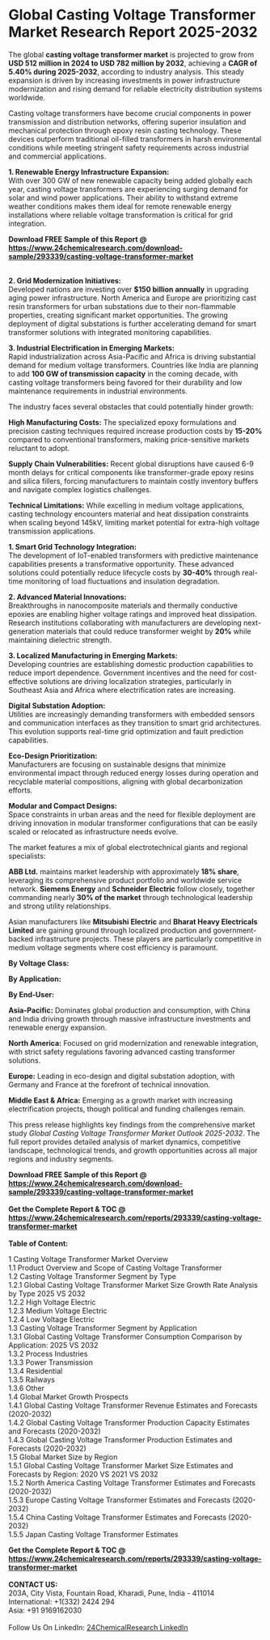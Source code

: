 <h1>Global Casting Voltage Transformer Market Research Report 2025-2032</h1><p>The global <strong>casting voltage transformer market</strong> is projected to grow from <strong>USD 512 million in 2024 to USD 782 million by 2032</strong>, achieving a <strong>CAGR of 5.40% during 2025-2032</strong>, according to industry analysis. This steady expansion is driven by increasing investments in power infrastructure modernization and rising demand for reliable electricity distribution systems worldwide.</p><p>Casting voltage transformers have become crucial components in power transmission and distribution networks, offering superior insulation and mechanical protection through epoxy resin casting technology. These devices outperform traditional oil-filled transformers in harsh environmental conditions while meeting stringent safety requirements across industrial and commercial applications.</p><p><strong>1. Renewable Energy Infrastructure Expansion:</strong><br>
With over 300 GW of new renewable capacity being added globally each year, casting voltage transformers are experiencing surging demand for solar and wind power applications. Their ability to withstand extreme weather conditions makes them ideal for remote renewable energy installations where reliable voltage transformation is critical for grid integration.</p><div><b>Download FREE Sample of this Report @ 
            <a href="https://www.24chemicalresearch.com/download-sample/293339/casting-voltage-transformer-market">
            https://www.24chemicalresearch.com/download-sample/293339/casting-voltage-transformer-market</a></b></div><br><p><strong>2. Grid Modernization Initiatives:</strong><br>
Developed nations are investing over <strong>$150 billion annually</strong> in upgrading aging power infrastructure. North America and Europe are prioritizing cast resin transformers for urban substations due to their non-flammable properties, creating significant market opportunities. The growing deployment of digital substations is further accelerating demand for smart transformer solutions with integrated monitoring capabilities.</p><p><strong>3. Industrial Electrification in Emerging Markets:</strong><br>
Rapid industrialization across Asia-Pacific and Africa is driving substantial demand for medium voltage transformers. Countries like India are planning to add <strong>100 GW of transmission capacity</strong> in the coming decade, with casting voltage transformers being favored for their durability and low maintenance requirements in industrial environments.</p><p>The industry faces several obstacles that could potentially hinder growth:</p><p><strong>High Manufacturing Costs:</strong> The specialized epoxy formulations and precision casting techniques required increase production costs by <strong>15-20%</strong> compared to conventional transformers, making price-sensitive markets reluctant to adopt.</p><p><strong>Supply Chain Vulnerabilities:</strong> Recent global disruptions have caused 6-9 month delays for critical components like transformer-grade epoxy resins and silica fillers, forcing manufacturers to maintain costly inventory buffers and navigate complex logistics challenges.</p><p><strong>Technical Limitations:</strong> While excelling in medium voltage applications, casting technology encounters material and heat dissipation constraints when scaling beyond 145kV, limiting market potential for extra-high voltage transmission applications.</p><p><strong>1. Smart Grid Technology Integration:</strong><br>
The development of IoT-enabled transformers with predictive maintenance capabilities presents a transformative opportunity. These advanced solutions could potentially reduce lifecycle costs by <strong>30-40%</strong> through real-time monitoring of load fluctuations and insulation degradation.</p><p><strong>2. Advanced Material Innovations:</strong><br>
Breakthroughs in nanocomposite materials and thermally conductive epoxies are enabling higher voltage ratings and improved heat dissipation. Research institutions collaborating with manufacturers are developing next-generation materials that could reduce transformer weight by <strong>20%</strong> while maintaining dielectric strength.</p><p><strong>3. Localized Manufacturing in Emerging Markets:</strong><br>
Developing countries are establishing domestic production capabilities to reduce import dependence. Government incentives and the need for cost-effective solutions are driving localization strategies, particularly in Southeast Asia and Africa where electrification rates are increasing.</p><p><strong>Digital Substation Adoption:</strong><br>
Utilities are increasingly demanding transformers with embedded sensors and communication interfaces as they transition to smart grid architectures. This evolution supports real-time grid optimization and fault prediction capabilities.</p><p><strong>Eco-Design Prioritization:</strong><br>
Manufacturers are focusing on sustainable designs that minimize environmental impact through reduced energy losses during operation and recyclable material compositions, aligning with global decarbonization efforts.</p><p><strong>Modular and Compact Designs:</strong><br>
Space constraints in urban areas and the need for flexible deployment are driving innovation in modular transformer configurations that can be easily scaled or relocated as infrastructure needs evolve.</p><p>The market features a mix of global electrotechnical giants and regional specialists:</p><p><strong>ABB Ltd.</strong> maintains market leadership with approximately <strong>18% share</strong>, leveraging its comprehensive product portfolio and worldwide service network. <strong>Siemens Energy</strong> and <strong>Schneider Electric</strong> follow closely, together commanding nearly <strong>30% of the market</strong> through technological leadership and strong utility relationships.</p><p>Asian manufacturers like <strong>Mitsubishi Electric</strong> and <strong>Bharat Heavy Electricals Limited</strong> are gaining ground through localized production and government-backed infrastructure projects. These players are particularly competitive in medium voltage segments where cost efficiency is paramount.</p><p><strong>By Voltage Class:</strong></p><p><strong>By Application:</strong></p><p><strong>By End-User:</strong></p><p><strong>Asia-Pacific:</strong> Dominates global production and consumption, with China and India driving growth through massive infrastructure investments and renewable energy expansion.</p><p><strong>North America:</strong> Focused on grid modernization and renewable integration, with strict safety regulations favoring advanced casting transformer solutions.</p><p><strong>Europe:</strong> Leading in eco-design and digital substation adoption, with Germany and France at the forefront of technical innovation.</p><p><strong>Middle East &amp; Africa:</strong> Emerging as a growth market with increasing electrification projects, though political and funding challenges remain.</p><p>This press release highlights key findings from the comprehensive market study <em>Global Casting Voltage Transformer Market Outlook 2025-2032</em>. The full report provides detailed analysis of market dynamics, competitive landscape, technological trends, and growth opportunities across all major regions and industry segments.</p><div><b>Download FREE Sample of this Report @ 
            <a href="https://www.24chemicalresearch.com/download-sample/293339/casting-voltage-transformer-market">
            https://www.24chemicalresearch.com/download-sample/293339/casting-voltage-transformer-market</a></b></div><br><div><b>Get the Complete Report & TOC @ 
            <a href="https://www.24chemicalresearch.com/reports/293339/casting-voltage-transformer-market">
            https://www.24chemicalresearch.com/reports/293339/casting-voltage-transformer-market</a></b></div><br>
            <b>Table of Content:</b><p>1 Casting Voltage Transformer Market Overview<br />
    1.1 Product Overview and Scope of Casting Voltage Transformer<br />
    1.2 Casting Voltage Transformer Segment by Type<br />
        1.2.1 Global Casting Voltage Transformer Market Size Growth Rate Analysis by Type 2025 VS 2032<br />
        1.2.2 High Voltage Electric<br />
        1.2.3 Medium Voltage Electric<br />
        1.2.4 Low Voltage Electric<br />
    1.3 Casting Voltage Transformer Segment by Application<br />
        1.3.1 Global Casting Voltage Transformer Consumption Comparison by Application: 2025 VS 2032<br />
        1.3.2 Process Industries<br />
        1.3.3 Power Transmission<br />
        1.3.4 Residential<br />
        1.3.5 Railways<br />
        1.3.6 Other<br />
    1.4 Global Market Growth Prospects<br />
        1.4.1 Global Casting Voltage Transformer Revenue Estimates and Forecasts (2020-2032)<br />
        1.4.2 Global Casting Voltage Transformer Production Capacity Estimates and Forecasts (2020-2032)<br />
        1.4.3 Global Casting Voltage Transformer Production Estimates and Forecasts (2020-2032)<br />
    1.5 Global Market Size by Region<br />
        1.5.1 Global Casting Voltage Transformer Market Size Estimates and Forecasts by Region: 2020 VS 2021 VS 2032<br />
        1.5.2 North America Casting Voltage Transformer Estimates and Forecasts (2020-2032)<br />
        1.5.3 Europe Casting Voltage Transformer Estimates and Forecasts (2020-2032)<br />
        1.5.4 China Casting Voltage Transformer Estimates and Forecasts (2020-2032)<br />
        1.5.5 Japan Casting Voltage Transformer Estimates </p><div><b>Get the Complete Report & TOC @ 
            <a href="https://www.24chemicalresearch.com/reports/293339/casting-voltage-transformer-market">
            https://www.24chemicalresearch.com/reports/293339/casting-voltage-transformer-market</a></b></div><br><b>CONTACT US:</b><br>
            203A, City Vista, Fountain Road, Kharadi, Pune, India - 411014<br>
            International: +1(332) 2424 294<br>
            Asia: +91 9169162030 <br><br>
            Follow Us On LinkedIn: <a href="https://www.linkedin.com/company/24chemicalresearch/">24ChemicalResearch LinkedIn</a>